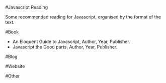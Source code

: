 #Javascript Reading

Some recommended reading for Javascript, organised by the format of the text.

#Book

* An Eloquent Guide to Javascript, Author, Year, Publisher.
* Javascript the Good parts,  Author, Year, Publisher.


#Blog

#Website

#Other
